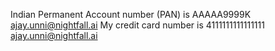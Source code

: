 Indian Permanent Account number (PAN) is AAAAA9999K
ajay.unni@nightfall.ai
My credit card number is 4111111111111111
ajay.unni@nightfall.ai
